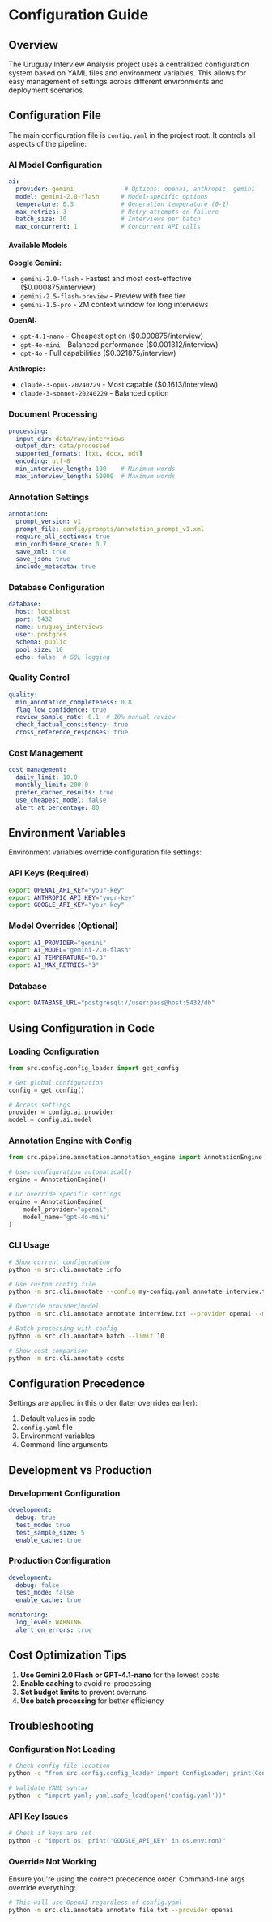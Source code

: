 # Configuration Guide

## Overview

The Uruguay Interview Analysis project uses a centralized configuration system based on YAML files and environment variables. This allows for easy management of settings across different environments and deployment scenarios.

## Configuration File

The main configuration file is `config.yaml` in the project root. It controls all aspects of the pipeline:

### AI Model Configuration

```yaml
ai:
  provider: gemini              # Options: openai, anthropic, gemini
  model: gemini-2.0-flash      # Model-specific options
  temperature: 0.3             # Generation temperature (0-1)
  max_retries: 3               # Retry attempts on failure
  batch_size: 10               # Interviews per batch
  max_concurrent: 1            # Concurrent API calls
```

#### Available Models

**Google Gemini:**
- `gemini-2.0-flash` - Fastest and most cost-effective ($0.000875/interview)
- `gemini-2.5-flash-preview` - Preview with free tier
- `gemini-1.5-pro` - 2M context window for long interviews

**OpenAI:**
- `gpt-4.1-nano` - Cheapest option ($0.000875/interview)
- `gpt-4o-mini` - Balanced performance ($0.001312/interview)
- `gpt-4o` - Full capabilities ($0.021875/interview)

**Anthropic:**
- `claude-3-opus-20240229` - Most capable ($0.1613/interview)
- `claude-3-sonnet-20240229` - Balanced option

### Document Processing

```yaml
processing:
  input_dir: data/raw/interviews
  output_dir: data/processed
  supported_formats: [txt, docx, odt]
  encoding: utf-8
  min_interview_length: 100    # Minimum words
  max_interview_length: 50000  # Maximum words
```

### Annotation Settings

```yaml
annotation:
  prompt_version: v1
  prompt_file: config/prompts/annotation_prompt_v1.xml
  require_all_sections: true
  min_confidence_score: 0.7
  save_xml: true
  save_json: true
  include_metadata: true
```

### Database Configuration

```yaml
database:
  host: localhost
  port: 5432
  name: uruguay_interviews
  user: postgres
  schema: public
  pool_size: 10
  echo: false  # SQL logging
```

### Quality Control

```yaml
quality:
  min_annotation_completeness: 0.8
  flag_low_confidence: true
  review_sample_rate: 0.1  # 10% manual review
  check_factual_consistency: true
  cross_reference_responses: true
```

### Cost Management

```yaml
cost_management:
  daily_limit: 10.0
  monthly_limit: 200.0
  prefer_cached_results: true
  use_cheapest_model: false
  alert_at_percentage: 80
```

## Environment Variables

Environment variables override configuration file settings:

### API Keys (Required)
```bash
export OPENAI_API_KEY="your-key"
export ANTHROPIC_API_KEY="your-key"
export GOOGLE_API_KEY="your-key"
```

### Model Overrides (Optional)
```bash
export AI_PROVIDER="gemini"
export AI_MODEL="gemini-2.0-flash"
export AI_TEMPERATURE="0.3"
export AI_MAX_RETRIES="3"
```

### Database
```bash
export DATABASE_URL="postgresql://user:pass@host:5432/db"
```

## Using Configuration in Code

### Loading Configuration

```python
from src.config.config_loader import get_config

# Get global configuration
config = get_config()

# Access settings
provider = config.ai.provider
model = config.ai.model
```

### Annotation Engine with Config

```python
from src.pipeline.annotation.annotation_engine import AnnotationEngine

# Uses configuration automatically
engine = AnnotationEngine()

# Or override specific settings
engine = AnnotationEngine(
    model_provider="openai",
    model_name="gpt-4o-mini"
)
```

### CLI Usage

```bash
# Show current configuration
python -m src.cli.annotate info

# Use custom config file
python -m src.cli.annotate --config my-config.yaml annotate interview.txt

# Override provider/model
python -m src.cli.annotate annotate interview.txt --provider openai --model gpt-4o-mini

# Batch processing with config
python -m src.cli.annotate batch --limit 10

# Show cost comparison
python -m src.cli.annotate costs
```

## Configuration Precedence

Settings are applied in this order (later overrides earlier):

1. Default values in code
2. `config.yaml` file
3. Environment variables
4. Command-line arguments

## Development vs Production

### Development Configuration

```yaml
development:
  debug: true
  test_mode: true
  test_sample_size: 5
  enable_cache: true
```

### Production Configuration

```yaml
development:
  debug: false
  test_mode: false
  enable_cache: true

monitoring:
  log_level: WARNING
  alert_on_errors: true
```

## Cost Optimization Tips

1. **Use Gemini 2.0 Flash or GPT-4.1-nano** for the lowest costs
2. **Enable caching** to avoid re-processing
3. **Set budget limits** to prevent overruns
4. **Use batch processing** for better efficiency

## Troubleshooting

### Configuration Not Loading

```bash
# Check config file location
python -c "from src.config.config_loader import ConfigLoader; print(ConfigLoader()._find_config_file())"

# Validate YAML syntax
python -c "import yaml; yaml.safe_load(open('config.yaml'))"
```

### API Key Issues

```bash
# Check if keys are set
python -c "import os; print('GOOGLE_API_KEY' in os.environ)"
```

### Override Not Working

Ensure you're using the correct precedence order. Command-line args override everything:

```bash
# This will use OpenAI regardless of config.yaml
python -m src.cli.annotate annotate file.txt --provider openai
```